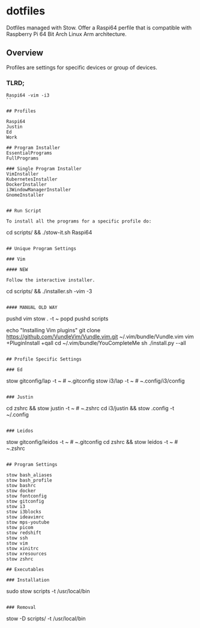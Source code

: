 # dotfiles

Dotfiles managed with Stow.
Offer a Raspi64 perfile that is compatible with Raspberry Pi 64 Bit Arch Linux Arm architecture.

## Overview

Profiles are settings for specific devices or group of devices.

### TLRD;

```
Raspi64 -vim -i3
``

## Profiles

Raspi64
Justin
Ed
Work

## Program Installer
EssentialPrograms
FullPrograms

### Single Program Installer
VimInstaller
KubernetesInstaller
DockerInstaller
i3WindowManagerInstaller
GnomeInstaller


## Run Script

To install all the programs for a specific profile do:

```

cd scripts/ && ./stow-it.sh Raspi64

```

## Unique Program Settings

### Vim

#### NEW

Follow the interactive installer.

```

cd scripts/ && ./installer.sh -vim -3

```

#### MANUAL OLD WAY

```

pushd vim
stow . -t ~
popd
pushd scripts

echo "Installing Vim plugins"
git clone https://github.com/VundleVim/Vundle.vim.git ~/.vim/bundle/Vundle.vim
vim +PluginInstall +qall
cd ~/.vim/bundle/YouCompleteMe
sh ./install.py --all

```

## Profile Specific Settings

### Ed

```

stow gitconfig/lap -t ~ # ~.gitconfig
stow i3/lap -t ~ # ~.config/i3/config

```

### Justin

```

cd zshrc && stow justin -t ~ # ~.zshrc
cd i3/justin && stow .config -t ~/.config

```

### Leidos

```

stow gitconfig/leidos -t ~ # ~.gitconfig
cd zshrc && stow leidos -t ~ # ~.zshrc

```

## Program Settings

stow bash_aliases
stow bash_profile
stow bashrc
stow docker
stow fontconfig
stow gitconfig
stow i3
stow i3blocks
stow ideavimrc
stow mps-youtube
stow picom
stow redshift
stow ssh
stow vim
stow xinitrc
stow xresources
stow zshrc

## Executables

### Installation

```

sudo stow scripts -t /usr/local/bin

```

### Removal

```

stow -D scripts/ -t /usr/local/bin

```

```
